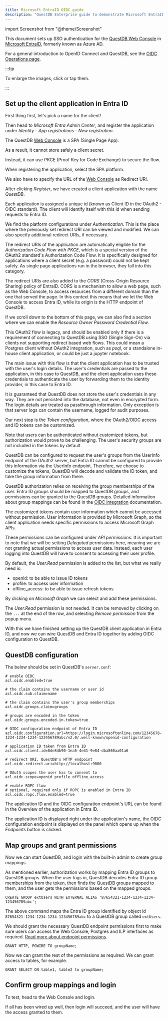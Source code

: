 ```yaml
---
title: Microsoft EntraID OIDC guide
description: "QuestDB Enterprise guide to demonstrate Microsoft EntraID OpenID Connect."
---
```


import Screenshot from "@theme/Screenshot"

This document sets up SSO authentication for the [QuestDB Web Console](/docs/web-console/) in
[Microsoft EntraID](https://www.microsoft.com/en-gb/security/business/identity-access/microsoft-entra-id), formerly known as Azure AD.

For a general introduction to OpenID Connect and QuestDB, see the
[OIDC Operations page](/docs/operations/openid-connect-oidc-integration/).

:::tip

To enlarge the images, click or tap them.

:::
## Set up the client application in Entra ID

First thing first, let's pick a name for the client!

Then head to _Microsoft Entra Admin Center_, and register the application
under _Identity - App registrations - New registration_.

<Screenshot
  alt="EntraID image, app registration."
  src="images/guides/active-directory-entraid/1_app_registration.webp"
  title="App registration"
  width={750}
/>

The QuestDB [Web Console](/docs/web-console/) is a SPA (Single Page App).

As a result, it cannot store safely a client secret.

Instead, it can use PKCE (Proof Key for Code Exchange) to secure the flow.

When registering the application, select the SPA platform.

We also have to specify the URL of the [Web Console](/docs/web-console/) as Redirect URI.

<Screenshot
  alt="EntraID image, SPA and redirection URI"
  src="images/guides/active-directory-entraid/2_spa_redirect_uri.webp"
  title="Add SPA platform with the redirection URI"
  width={600}
/>

After clicking _Register_, we have created a client application with the
name _QuestDB_.

Each application is assigned a unique id (known as Client ID in the
OAuth2 - OIDC standard). The client will identify itself with this id
when sending requests to Entra ID.

<Screenshot
alt="EntraID image, application ID"
src="images/guides/active-directory-entraid/3_application_id.webp"
title="Application ID"
width={600}
/>

We find the platform configurations under _Authentication_. This is the place where
the previously set redirect URI can be viewed and modified. We can also specify
additional redirect URIs, if necessary.

The redirect URIs of the application are automatically eligible for the
_Authorization Code Flow with PKCE_, which is a special version of the OAuth2 standard's
Authorization Code Flow. It is specifically designed for applications where a client
secret (e.g. a password) could not be kept safely. As single page applications run in
the browser, they fall into this category.

The redirect URIs are also added to the _CORS_ (Cross-Origin Resource Sharing) policy
of EntraID. CORS is a mechanism to allow a web page, such as the Web Console, to access
resources from a different domain than the one that served the page. In this context
this means that we let the Web Console to access Entra ID, while its origin is the
HTTP endpoint of QuestDB.

<Screenshot
alt="EntraID image, PKCE and CORS"
src="images/guides/active-directory-entraid/4_cors_pkce.webp"
title="PKCE and CORS"
width={600}
/>

If we scroll down to the bottom of this page, we can also find a section where we
can enable the _Resource Owner Password Credential Flow_.

This OAuth2 flow is legacy, and should be enabled only if there is a requirement
of connecting to QuestDB using SSO (Single Sign-On) via clients not supporting
redirect based web flows.
This could mean a Postgres client without OAuth2 integration, such as _psql_, or
a standalone in-house client application, or could be just a jupyter notebook.

The main issue with this flow is that the client application has to be trusted
with the user's login details. The user's credentials are passed to the
application, in this case to QuestDB, and the client application uses these
credentials to authenticate the user by forwarding them to the identity provider,
in this case to Entra ID.

It is guaranteed that QuestDB does not store the user's credentials in any way.
They are not persisted into the database, not even in encrypted form.
The login details are treated as passthrough information. Only exception is
that server logs can contain the username, logged for audit purposes.

<Screenshot
alt="EntraID image, enable ROPC"
src="images/guides/active-directory-entraid/5_ropc.webp"
title="Enable ROPC"
width={600}
/>

Our next stop is the _Token configuration_, where the OAuth2/OIDC access and ID
tokens can be customized.

Note that users can be authenticated without customized tokens, but authorization
would prove to be challenging. The user's security groups are not included
in the tokens by default.

QuestDB can be configured to request the user's groups from the UserInfo
endpoint of the OAuth2 server, but Entra ID cannot be configured to provide
this information via the UserInfo endpoint.
Therefore, we choose to customize the tokens, QuestDB will decode and
validate the ID token, and take the group information from there.

QuestDB authorization relies on receiving the group memberships of the user.
Entra ID groups should be mapped to QuestDB groups, and permissions can be
granted to the QuestDB groups. Detailed information about group mappings can
be found in the [OIDC integration](/docs/operations/openid-connect-oidc-integration/#user-permissions)
documentation.

<Screenshot
alt="EntraID image, token customization"
src="images/guides/active-directory-entraid/6_token_customization.webp"
title="Token customization"
width={600}
/>

The customized tokens contain user information which cannot be accessed
without permission. User information is provided by Microsoft Graph, so
the client application needs specific permissions to access
Microsoft Graph APIs.

These permissions can be configured under _API permissions_. It is important
to note that we will be setting _Delegated_ permissions here, meaning we
are not granting actual permissions to access user data. Instead, each user
logging into QuestDB will have to consent to accessing their user profile.

<Screenshot
alt="EntraID image, API permissions"
src="images/guides/active-directory-entraid/7_API_permissions.webp"
title="API permissions"
width={600}
/>

By default, the _User.Read_ permission is added to the list, but what we
really need is:
 - openid: to be able to issue ID tokens
 - profile: to access user information
 - offline_access: to be able to issue refresh tokens

By clicking on _Microsoft Graph_ we can select and add these permissions.

<Screenshot
alt="EntraID image, add openid permissions"
src="images/guides/active-directory-entraid/8_add_openid_permissions.webp"
title="Add openid permissions"
width={600}
/>

The _User.Read_ permission is not needed. It can be removed by clicking
on the `...` at the end of the row, and selecting _Remove permission_ from
the popup menu.

<Screenshot
alt="EntraID image, permissions final"
src="images/guides/active-directory-entraid/9_permissions_final.webp"
title="Permissions final list"
width={600}
/>

With this we have finished setting up the QuestDB client application
in Entra ID, and now we can wire QuestDB and Entra ID together by
adding OIDC configuration to QuestDB.

## QuestDB configuration

The below should be set in QuestDB's `server.conf`:

```shell
# enable OIDC
acl.oidc.enabled=true

# the claim contains the username or user id
acl.oidc.sub.claim=name

# the claim contains the user's group memberships
acl.oidc.groups.claim=groups

# groups are encoded in the token
acl.oidc.groups.encoded.in.token=true

# OIDC configuration endpoint of Entra ID
acl.oidc.configuration.url=https://login.microsoftonline.com/12345678-1234-1234-1234-123456789abc/v2.0/.well-known/openid-configuration

# application ID taken from Entra ID
acl.oidc.client.id=8de84b90-1ea5-4e41-9e84-dba860aa01a6

# redirect URI, QuestDB's HTTP endpoint
acl.oidc.redirect.uri=http://localhost:9000

# OAuth scopes the user has to consent to
acl.oidc.scope=openid profile offline_access

# enable ROPC flow
# optional, required only if ROPC is enabled in Entra ID
acl.oidc.ropc.flow.enabled=true
```

The application ID and the OIDC configuration endpoint's URL can be found
in the Overview of the application in Entra ID.

The application ID is displayed right under the application's name, the
OIDC configuration endpoint is displayed on the panel which opens up when
the _Endpoints_ button is clicked.

<Screenshot
alt="EntraID image, overview"
src="images/guides/active-directory-entraid/10_overview.webp"
title="Application overview"
width={600}
/>

## Map groups and grant permissions

Now we can start QuestDB, and login with the built-in admin to create
group mappings.

As mentioned earlier, authorization works by mapping Entra ID groups
to QuestDB groups. When the user logs in, QuestDB decodes Entra ID
group memberships from the token, then finds the QuestDB groups
mapped to them, and the user gets the permissions based on the
mapped groups.

```questdb-sql title="Create a group which is mapped to an Entra ID group"
CREATE GROUP extUsers WITH EXTERNAL ALIAS '87654321-1234-1234-1234-123456789abc';
```
The above command maps the Entra ID group identified by object
id `87654321-1234-1234-1234-123456789abc` to a QuestDB group called `extUsers`.

We should grant the necessary QuestDB endpoint permissions first
to make sure users can access the Web Console, Postgres and ILP
interfaces as required. [Read more about endpoint permissions](/docs/operations/rbac/#endpoint-permissions).

```questdb-sql title="Grant endpoint permissions"
GRANT HTTP, PGWIRE TO groupName;
```

Now we can grant the rest of the permissions as required. We can
grant access to tables, for example.

```questdb-sql title="Grant database permissions"
GRANT SELECT ON table1, table2 to groupName;
```

## Confirm group mappings and login

To test, head to the Web Console and login.

If all has been wired up well, then login will succeed, and the user
will have the access granted to them.

<br />

